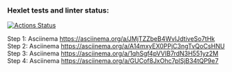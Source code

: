 ### Hexlet tests and linter status:
[![Actions Status](https://github.com/Legomegger/backend-project-lvl3/actions/workflows/hexlet-check.yml/badge.svg)](https://github.com/Legomegger/backend-project-lvl3/actions)

Step 1: Asciinema https://asciinema.org/a/JMjTZZbeB4WvlJdtiveSo7tHk
Step 2: Asciinema https://asciinema.org/a/A14mxyEX0PPjC3ngTvQoCsHNU
Step 3: Asciinema https://asciinema.org/a/1qhSgf4pVVIB7rdN3H551yz2M
Step 4: Asciinema https://asciinema.org/a/GUCof8JxOhc7plSjB34tQP9e7
